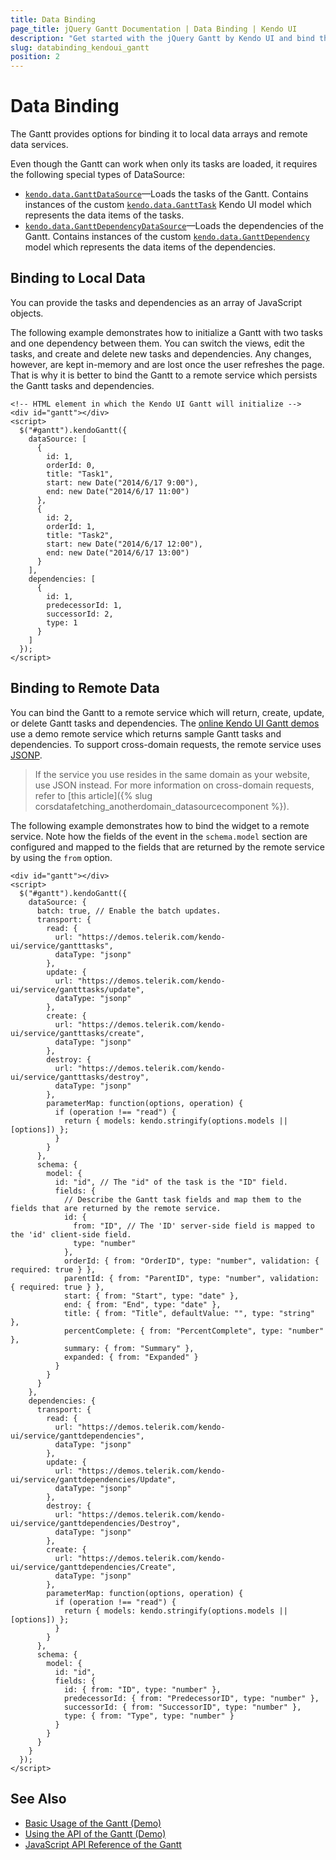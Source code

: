 ```yaml
---
title: Data Binding
page_title: jQuery Gantt Documentation | Data Binding | Kendo UI
description: "Get started with the jQuery Gantt by Kendo UI and bind the widget to local data arrays or remote data services."
slug: databinding_kendoui_gantt
position: 2
---
```


# Data Binding

The Gantt provides options for binding it to local data arrays and remote data services.

Even though the Gantt can work when only its tasks are loaded, it requires the following special types of DataSource:

* [`kendo.data.GanttDataSource`](/api/framework/ganttdatasource)&mdash;Loads the tasks of the Gantt. Contains instances of the custom [`kendo.data.GanttTask`](/api/framework/gantttask) Kendo UI model which represents the data items of the tasks.
* [`kendo.data.GanttDependencyDataSource`](/api/framework/ganttdependencydatasource)&mdash;Loads the dependencies of the Gantt. Contains instances of the custom [`kendo.data.GanttDependency`](/api/framework/ganttdependency) model which represents the data items of the dependencies.

## Binding to Local Data

You can provide the tasks and dependencies as an array of JavaScript objects.

The following example demonstrates how to initialize a Gantt with two tasks and one dependency between them. You can switch the views, edit the tasks, and create and delete new tasks and dependencies. Any changes, however, are kept in-memory and are lost once the user refreshes the page. That is why it is better to bind the Gantt to a remote service which persists the Gantt tasks and dependencies.

    <!-- HTML element in which the Kendo UI Gantt will initialize -->
    <div id="gantt"></div>
    <script>      
      $("#gantt").kendoGantt({
        dataSource: [
          {
            id: 1,
            orderId: 0,
            title: "Task1",
            start: new Date("2014/6/17 9:00"),
            end: new Date("2014/6/17 11:00")
          },
          {
            id: 2,
            orderId: 1,
            title: "Task2",
            start: new Date("2014/6/17 12:00"),
            end: new Date("2014/6/17 13:00")
          }
        ],
        dependencies: [
          {
            id: 1,
            predecessorId: 1,
            successorId: 2,
            type: 1
          }
        ]
      });
    </script>

## Binding to Remote Data

You can bind the Gantt to a remote service which will return, create, update, or delete Gantt tasks and dependencies. The [online Kendo UI Gantt demos](https://demos.telerik.com/kendo-ui/web/gantt/) use a demo remote service which returns sample Gantt tasks and dependencies. To support cross-domain requests, the remote service uses [JSONP](https://en.wikipedia.org/wiki/JSONP).

> If the service you use resides in the same domain as your website, use JSON instead. For more information on cross-domain requests, refer to [this article]({% slug corsdatafetching_anotherdomain_datasourcecomponent %}).

The following example demonstrates how to bind the widget to a remote service. Note how the fields of the event in the `schema.model` section are configured and mapped to the fields that are returned by the remote service by using the `from` option.

    <div id="gantt"></div>
    <script>      
      $("#gantt").kendoGantt({
        dataSource: {
          batch: true, // Enable the batch updates.
          transport: {
            read: {
              url: "https://demos.telerik.com/kendo-ui/service/gantttasks",
              dataType: "jsonp"
            },
            update: {
              url: "https://demos.telerik.com/kendo-ui/service/gantttasks/update",
              dataType: "jsonp"
            },
            create: {
              url: "https://demos.telerik.com/kendo-ui/service/gantttasks/create",
              dataType: "jsonp"
            },
            destroy: {
              url: "https://demos.telerik.com/kendo-ui/service/gantttasks/destroy",
              dataType: "jsonp"
            },
            parameterMap: function(options, operation) {
              if (operation !== "read") {
                return { models: kendo.stringify(options.models || [options]) };
              }
            }
          },
          schema: {
            model: {
              id: "id", // The "id" of the task is the "ID" field.
              fields: {
                // Describe the Gantt task fields and map them to the fields that are returned by the remote service.
                id: {
                  from: "ID", // The 'ID' server-side field is mapped to the 'id' client-side field.
                  type: "number"
                },
                orderId: { from: "OrderID", type: "number", validation: { required: true } },
                parentId: { from: "ParentID", type: "number", validation: { required: true } },
                start: { from: "Start", type: "date" },
                end: { from: "End", type: "date" },
                title: { from: "Title", defaultValue: "", type: "string" },
                percentComplete: { from: "PercentComplete", type: "number" },
                summary: { from: "Summary" },
                expanded: { from: "Expanded" }
              }
            }
          }
        },
        dependencies: {
          transport: {
            read: {
              url: "https://demos.telerik.com/kendo-ui/service/ganttdependencies",
              dataType: "jsonp"
            },
            update: {
              url: "https://demos.telerik.com/kendo-ui/service/ganttdependencies/Update",
              dataType: "jsonp"
            },
            destroy: {
              url: "https://demos.telerik.com/kendo-ui/service/ganttdependencies/Destroy",
              dataType: "jsonp"
            },
            create: {
              url: "https://demos.telerik.com/kendo-ui/service/ganttdependencies/Create",
              dataType: "jsonp"
            },
            parameterMap: function(options, operation) {
              if (operation !== "read") {
                return { models: kendo.stringify(options.models || [options]) };
              }
            }
          },
          schema: {
            model: {
              id: "id",
              fields: {
                id: { from: "ID", type: "number" },
                predecessorId: { from: "PredecessorID", type: "number" },
                successorId: { from: "SuccessorID", type: "number" },
                type: { from: "Type", type: "number" }
              }
            }
          }
        }
      });
    </script>

## See Also

* [Basic Usage of the Gantt (Demo)](https://demos.telerik.com/kendo-ui/gantt/index)
* [Using the API of the Gantt (Demo)](https://demos.telerik.com/kendo-ui/gantt/api)
* [JavaScript API Reference of the Gantt](/api/javascript/ui/gantt)
